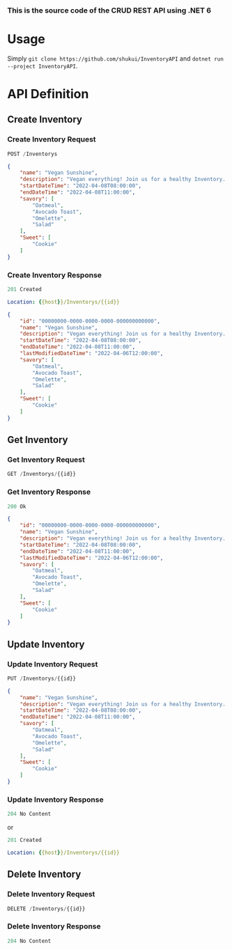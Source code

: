 
### This is the source code of the CRUD REST API using .NET 6 

# Usage

Simply `git clone https://github.com/shukui/InventoryAPI` and `dotnet run --project InventoryAPI`.

# API Definition


## Create Inventory

### Create Inventory Request

```js
POST /Inventorys
```

```json
{
    "name": "Vegan Sunshine",
    "description": "Vegan everything! Join us for a healthy Inventory..",
    "startDateTime": "2022-04-08T08:00:00",
    "endDateTime": "2022-04-08T11:00:00",
    "savory": [
        "Oatmeal",
        "Avocado Toast",
        "Omelette",
        "Salad"
    ],
    "Sweet": [
        "Cookie"
    ]
}
```

### Create Inventory Response

```js
201 Created
```

```yml
Location: {{host}}/Inventorys/{{id}}
```

```json
{
    "id": "00000000-0000-0000-0000-000000000000",
    "name": "Vegan Sunshine",
    "description": "Vegan everything! Join us for a healthy Inventory..",
    "startDateTime": "2022-04-08T08:00:00",
    "endDateTime": "2022-04-08T11:00:00",
    "lastModifiedDateTime": "2022-04-06T12:00:00",
    "savory": [
        "Oatmeal",
        "Avocado Toast",
        "Omelette",
        "Salad"
    ],
    "Sweet": [
        "Cookie"
    ]
}
```

## Get Inventory

### Get Inventory Request

```js
GET /Inventorys/{{id}}
```

### Get Inventory Response

```js
200 Ok
```

```json
{
    "id": "00000000-0000-0000-0000-000000000000",
    "name": "Vegan Sunshine",
    "description": "Vegan everything! Join us for a healthy Inventory..",
    "startDateTime": "2022-04-08T08:00:00",
    "endDateTime": "2022-04-08T11:00:00",
    "lastModifiedDateTime": "2022-04-06T12:00:00",
    "savory": [
        "Oatmeal",
        "Avocado Toast",
        "Omelette",
        "Salad"
    ],
    "Sweet": [
        "Cookie"
    ]
}
```

## Update Inventory

### Update Inventory Request

```js
PUT /Inventorys/{{id}}
```

```json
{
    "name": "Vegan Sunshine",
    "description": "Vegan everything! Join us for a healthy Inventory..",
    "startDateTime": "2022-04-08T08:00:00",
    "endDateTime": "2022-04-08T11:00:00",
    "savory": [
        "Oatmeal",
        "Avocado Toast",
        "Omelette",
        "Salad"
    ],
    "Sweet": [
        "Cookie"
    ]
}
```

### Update Inventory Response

```js
204 No Content
```

or

```js
201 Created
```

```yml
Location: {{host}}/Inventorys/{{id}}
```

## Delete Inventory

### Delete Inventory Request

```js
DELETE /Inventorys/{{id}}
```

### Delete Inventory Response

```js
204 No Content
```

